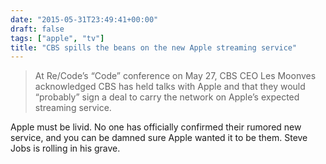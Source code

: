 ```yaml
---
date: "2015-05-31T23:49:41+00:00"
draft: false
tags: ["apple", "tv"]
title: "CBS spills the beans on the new Apple streaming service"
---
```


>At Re/Code’s “Code” conference on May 27, CBS CEO Les Moonves acknowledged CBS has held talks with Apple and that they would “probably” sign a deal to carry the network on Apple’s expected streaming service.

Apple must be livid. No one has officially confirmed their rumored new service, and you can be damned sure Apple wanted it to be them. Steve Jobs is rolling in his grave.

